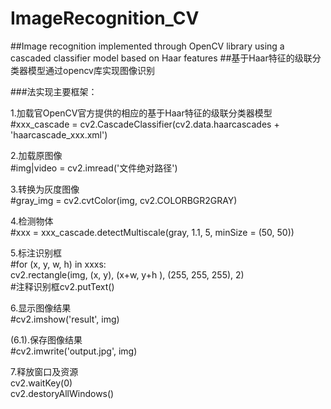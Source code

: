 # ImageRecognition_CV
##Image recognition implemented through OpenCV library using a cascaded classifier model based on Haar features
##基于Haar特征的级联分类器模型通过opencv库实现图像识别

###法实现主要框架：

1.加载官OpenCV官方提供的相应的基于Haar特征的级联分类器模型  
#xxx_cascade = cv2.CascadeClassifier(cv2.data.haarcascades + 'haarcascade_xxx.xml')

2.加载原图像  
#img|video = cv2.imread('文件绝对路径')

3.转换为灰度图像  
#gray_img = cv2.cvtColor(img, cv2.COLORBGR2GRAY)

4.检测物体  
#xxx = xxx_cascade.detectMultiscale(gray, 1.1, 5, minSize = (50, 50))

5.标注识别框  
#for (x, y, w, h) in xxxs:  
    cv2.rectangle(img, (x, y), (x+w, y+h ), (255, 255, 255), 2)  
    #注释识别框cv2.putText()

6.显示图像结果  
#cv2.imshow('result', img)

(6.1).保存图像结果  
#cv2.imwrite('output.jpg', img)

7.释放窗口及资源  
cv2.waitKey(0)  
cv2.destoryAllWindows()
